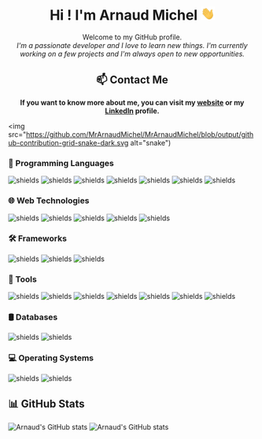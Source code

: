 <h1 align="center">
    Hi ! I'm Arnaud Michel
    <img src="https://github.com/MrArnaudMichel/MrArnaudMichel/blob/main/assets/images/Hello.gif" width="28px" alt="👋">
</h1>

<p align="center">
    Welcome to my GitHub profile.
    <i>
        <br>
        I'm a passionate developer and I love to learn new things. I'm currently working on a few projects and I'm always open to new opportunities.
    </i>
</p>

<div align="center">
    <h2>📫 Contact Me</h2>
    <p align="center"><strong>
        If you want to know more about me, you can visit my <a href="https://www.arnaudmichel.fr">website</a> or my <a href="https://www.linkedin.com/in/arnaud-michel-1b3b3b1b3/">LinkedIn</a> profile.
    </strong></p>
</div>

<img src="https://github.com/MrArnaudMichel/MrArnaudMichel/blob/output/github-contribution-grid-snake-dark.svg alt="snake")

### 📌 Programming Languages
![shields](https://img.shields.io/badge/C-00599C?style=for-the-badge&logo=c&logoColor=white)
![shields](https://img.shields.io/badge/C++-00599C?style=for-the-badge&logo=c%2B%2B&logoColor=white)
![shields](https://img.shields.io/badge/C%23-239120?style=for-the-badge&logo=c-sharp&logoColor=white)
![shields](https://img.shields.io/badge/Python-3776AB?style=for-the-badge&logo=python&logoColor=white)
![shields](https://img.shields.io/badge/Java-007396?style=for-the-badge&logo=java&logoColor=white)
![shields](https://img.shields.io/badge/Ruby-CC342D?style=for-the-badge&logo=ruby&logoColor=white)
![shields](https://img.shields.io/badge/R-276DC3?style=for-the-badge&logo=r&logoColor=white)

### :globe_with_meridians: Web Technologies

![shields](https://img.shields.io/badge/HTML5-E34F26?style=for-the-badge&logo=html5&logoColor=white)
![shields](https://img.shields.io/badge/CSS3-1572B6?style=for-the-badge&logo=css3&logoColor=white)
![shields](https://img.shields.io/badge/JavaScript-F7DF1E?style=for-the-badge&logo=javascript&logoColor=black)
![shields](https://img.shields.io/badge/PHP-777BB4?style=for-the-badge&logo=php&logoColor=white)
![shields](https://img.shields.io/badge/TypeScript-007ACC?style=for-the-badge&logo=typescript&logoColor=white)


### 🛠️ Frameworks

![shields](https://img.shields.io/badge/React-61DAFB?style=for-the-badge&logo=react&logoColor=white)
![shields](https://img.shields.io/badge/Laravel-FF2D20?style=for-the-badge&logo=laravel&logoColor=white)
![shields](https://img.shields.io/badge/Flask-000000?style=for-the-badge&logo=flask&logoColor=white)

### :100: Tools

![shields](https://img.shields.io/badge/Git-F05032?style=for-the-badge&logo=git&logoColor=white)
![shields](https://img.shields.io/badge/GitHub-181717?style=for-the-badge&logo=github&logoColor=white)
![shields](https://img.shields.io/badge/Unity-000000?style=for-the-badge&logo=unity&logoColor=white)
![shields](https://img.shields.io/badge/Unreal_Engine-313131?style=for-the-badge&logo=unreal-engine&logoColor=white)
![shields](https://img.shields.io/badge/Visual_Studio-5C2D91?style=for-the-badge&logo=visual-studio&logoColor=white)
![shields](https://img.shields.io/badge/IntelliJ_IDEA-000000?style=for-the-badge&logo=intellij-idea&logoColor=white)
![shields](https://img.shields.io/badge/Android_Studio-3DDC84?style=for-the-badge&logo=android-studio&logoColor=white)

### 🛢️ Databases

![shields](https://img.shields.io/badge/SQL|PL/SQL-F80000?style=for-the-badge&logo=oracle&logoColor=white)
![shields](https://img.shields.io/badge/SQlite-003B57?style=for-the-badge&logo=sqlite&logoColor=white)

### :computer: Operating Systems

![shields](https://img.shields.io/badge/Windows-0078D6?style=for-the-badge&logo=windows&logoColor=white)
![shields](https://img.shields.io/badge/Debian-A81D33?style=for-the-badge&logo=debian&logoColor=white)

## 📊 GitHub Stats

![Arnaud's GitHub stats](https://github-profile-summary-cards.vercel.app/api/cards/profile-details?username=MrArnaudMichel&theme=github_dark)
![Arnaud's GitHub stats](https://github-profile-summary-cards.vercel.app/api/cards/stats?username=MrArnaudMichel&theme=github_dark)
